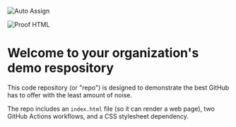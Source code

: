 ![Auto Assign](https://github.com/Momentrack/demo-repository/actions/workflows/auto-assign.yml/badge.svg)

![Proof HTML](https://github.com/Momentrack/demo-repository/actions/workflows/proof-html.yml/badge.svg)

# Welcome to your organization's demo respository
This code repository (or "repo") is designed to demonstrate the best GitHub has to offer with the least amount of noise.

The repo includes an `index.html` file (so it can render a web page), two GitHub Actions workflows, and a CSS stylesheet dependency.
